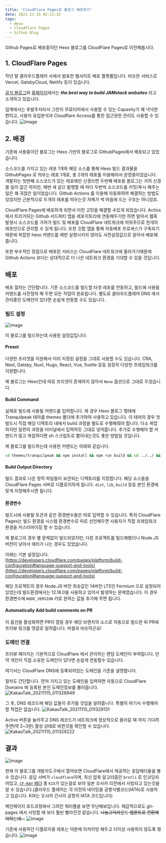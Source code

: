 ```yaml
---
title: 'CloudFlare Pages로 블로그 배포하기'
date: 2021-11-15 02:11:25
tags:
  - Hexo
  - CloudFlare Pages
  - Github Blog
---
```


Github Pages로 배포중이던 Hexo 블로그를 CloudFlare Pages로 이전해봅시다.

<!-- excerpt -->

## 1. CloudFlare Pages
작년 말 클라우드플레어 사에서 발표한 웹사이트 배포 플랫폼입니다. 비슷한 서비스로 Vercel, GatsbyCloud, Netlify 등이 있습니다.

[공식 블로그](https://blog.cloudflare.com/cloudflare-pages/)와 [홈페이지](https://www.cloudflare.com/products/cloudflare-pages/)에서는 ***the best way to build JAMstack websites*** 라고 소개하고 있습니다.

업계에서는 후발주자라서 그런지 무료티어에서 사용할 수 있는 Capasity가 꽤 넉넉한편이고, 사용자 유입분석과 Cloudflare Access를 통한 접근권한 관리도 사용할 수 있습니다.
![image](https://user-images.githubusercontent.com/29659112/142735110-e390a7ec-4cd5-411b-86a7-2fa7587cad49.png)


## 2. 배경
기존에 사용중이던 블로그는 Hexo 기반의 블로그로 GithubPages에서 배포되고 있었습니다.

소스코드를 가지고 있는 레포 1개와 해당 소스를 통해 Hexo 빌드 결과물을 GithubPages 로 띄우는 레포 1개로, 총 2개의 레포를 이용해야서 운영중이었습니다.
개발자는 첫번째 소스코드가 있는 레포에만 신경쓰면 두번째 배포용 블로그는 거의 신경 쓸 일이 없긴 하지만, 매번 새 글으 발행할 때 마다 두번씩 소스코드를 커밋/푸시 해주는일은 꽤 귀찮은 일이었습니다. Github Actions 를 이용해 자동화하여 해결하는 방법도 있었지만 근본적으로 두개의 레포를 띄우는것 자체가 썩 마음에 드는 구조는 아니었죠.


CloudFlare Pages에 배포하게 되면서 이런 고민을 해결할 수있게 되었습니다.
Actios에서 트리거되는 Github 서드파티 앱을 레포지토리에 연동해두기만 하면 알아서 웹훅 발생시 소스코드를 가져가 빌드 및 배포를 CloudFlare 네트워크에 띄워주므로 한개의 레포만으로 관리할 수 있게 됩니다. 또한 깃헙 앱을 통해 자동배포 프로세스가 구축되기 때문에 복잡한 hexo 커맨드를 매번 실행시키지 않아도 사전설정값으로 알아서 배포해줍니다.

또한 부수적인 장점으로 배포된 서비스는 CloudFlare 네트워크에 올라가기때문에 Github Actions 보다는 상대적으로 더 나은 네트워크 환경을 기대할 수 있을 것입니다.

## 배포
배포 절차는 간단합니다. 기존 소스코드를 빌드할 타겟 레포를 연동하고, 빌드에 사용될 커맨드를 사전정의 해 두면 모든 작업이 완료됩니다.
별도로 클라우드플레어 DNS 에서 관리중인 도메인이 있다면 손쉽게 연동할 수도 있습니다.


### 빌드 설정

![image](https://user-images.githubusercontent.com/29659112/142735502-833290f6-23a1-4976-9a23-f790f4736e52.png)

이 블로그를 빌드하는데 사용된 설정값입니다.
#### Preset
다양한 프리셋을 지원해서 미리 지정된 설정을 그대로 사용할 수도 있습니다. CRA, Next, Gatsby, Nuxt, Hugo, React, Vue, Svetle 등등 굉장히 다양한 프레임워크를 지원합니다.

제 블로그는 Hexo인데 따로 프리셋이 존재하지 않아서 `None` 옵션으로 그대로 두었습니다.

#### Build Command
실제로 빌드에 사용될 커맨드를 입력합니다.
제 경우 Hexo 블로그 형태에 Tranquilpeak 테마를 themes 폴더에 추가하여 사용하고 있습니다.
이 테마의 경우 첫 빌드시 직접 해당 디렉토리 내에서 build 과정을 별도로 수행해줘야 합니다. 다소 복잡하지만 일련의 과정을 터미널에서 입력하듯 그대로 넣어줍니다.
추가로 수행해야 할 커맨드가 많고 복잡하다면 sh 스크립트로 뽑아내는것도 좋은 방법일 것입니다.

제 블로그를 빌드하는데 사용한 커맨드는 아래와 같습니다.
```sh
cd themes/tranquilpeak && npm install && npm run build && cd ../../ && yarn build
```

#### Build Output Directory
빌드 결과로 나온 정적 파일들이 보관되는 디렉토리를 지정합니다. 해당 소스들을 CloudFlare Pages 서버로 디플로이하게 됩니다.
`dist`, `lib`, `build` 등등 본인 환경에 맞게 지정해주시면 됩니다.

#### 환경변수
빌드시에 사용될 토큰과 같은 환경변수들은 따로 입력할 수 있습니다. 특히 CloudFlare Pages는 빌드 환경을 시스템 환경변수로 따로 선언해두면 사용자가 직접 프레임워크 환경을 커스터마이징 할 수 있습니다.

제 블로그의 경우 별 문제없이 빌드되었지만, 다른 프로젝트를 빌드해봤더니 Node.JS 버전이 낮아서 에러가 나는 경우도 있었습니다.

아래는 기본 설정입니다.
[https://developers.cloudflare.com/pages/platform/build-configuration#language-support-and-tools](https://developers.cloudflare.com/pages/platform/build-configuration#language-support-and-tools)

해당 프로젝트의 경우 Node.JS 버전 최솟값인 14버전 LTS인 Fermium 으로 설정되어있었는데 빌드환경에서는 12.18.0을 사용하고 있어서 발생하는 문제였습니다.
이 경우 환경변수에 `NODE_VERSION` 키로 원하는 값을 추가해 주면 됩니다.


#### Automatically Add build comments on PR
이 옵션을 활성화하면 PR이 열릴 경우 해당 브랜치의 소스로 자동으로 빌드한 뒤 PR에 프리뷰 링크를 댓글로 알려줍니다. 버셀과 비슷하군요!


### 도메인 연결
프리뷰 페이지는 기본적으로 CloudFlare 에서 관리하는 랜덤 도메인이 부여됩니다.
만약 개인이 직접 소유한 도메인이 있다면 손쉽게 연동할수 있습니다.

여기서는 CloudFlare DNS에 등록되어있는 도메인을 기준을 설명합니다.

절차도 간단합니다.
먼저 가지고 있는 도메인을 입력하면 자동으로 CloudFlare Domains 에 등록된 본인 도메인정보를 불러옵니다.
![KakaoTalk_20211115_011328949](https://user-images.githubusercontent.com/29659112/142736126-dfa50e98-42ed-4921-90a4-0579681aaff4.png)

그 후, DNS 레코드에 해당 값들이 추가될 것임을 알려줍니다. 특별히 여기서 수행해야 할 적업은 없습니다.
![KakaoTalk_20211115_011329131](https://user-images.githubusercontent.com/29659112/142736156-2752bb7e-57ea-4fa5-8594-3f423d25ab3d.png)


Active 버튼을 눌러주고 DNS 레코드가 네트워크에 정상적으로 올라갈 때 까지 기다려 주면(약 2~3분) 활성 상태로 바뀐것을 확인할 수 있습니다.
![KakaoTalk_20211115_011329222](https://user-images.githubusercontent.com/29659112/142736195-1f9512ec-7610-4ca0-9c3d-a2afc62a572d.png)



## 결과
![image](https://user-images.githubusercontent.com/29659112/142737233-91fb0636-9e8f-4aac-bd7b-68b44e0943e3.png)

현재 이 블로그를 개발자도구에서 열어보면 CloudFlare에서 제공하는 응답헤더들을 볼 수 있습니다.
응답 서버가 `cloudflare`이며, 최신 압축 알고리즘인 `brotli` 로 인코딩되어있고, [`CF-RAY` 헤더](https://developers.cloudflare.com/fundamentals/get-started/http-request-headers) 중 `KIX`가 있는걸로 보아 일본 오사카 리전에서 서빙되고 있는것을 알 수 있습니다.(클라우드 플레어는 각 리전의 네이밍을 공항식별코드(IATA)로 사용하고 있습니다. KIX는 오사카 간사이 공항의 IATA 코드입니다) 


메인페이지 로드과정에서 그려진 워터폴을 보면 무난해보입니다. 체감적으로도 gh-pages 에서 서빙할 때 보다 훨씬 빨라진것 같습니다.
~~나눔고딕라운드 웹폰트로 전환해야하는데...~~
![image](https://user-images.githubusercontent.com/29659112/142737198-b0d1c173-ead3-4e97-9237-387b6689ff87.png)



기존에 사용하던 디플로이용 레포는 덕분에 아카이빙 해두고 더이상 사용하지 않도록 했습니다.
![image](https://user-images.githubusercontent.com/29659112/142737314-da3e006c-0cdb-499e-a9dd-21e4b037582a.png)
